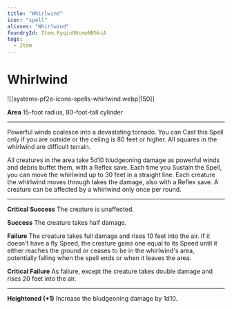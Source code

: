 ```yaml
---
title: "Whirlwind"
icon: "spell"
aliases: "Whirlwind"
foundryId: Item.RyqinOHcmwNN5kiA
tags:
  - Item
---
```


# Whirlwind
![[systems-pf2e-icons-spells-whirlwind.webp|150]]

**Area** 15-foot radius, 80-foot-tall cylinder

* * *

Powerful winds coalesce into a devastating tornado. You can Cast this Spell only if you are outside or the ceiling is 80 feet or higher. All squares in the whirlwind are difficult terrain.

All creatures in the area take 5d10 bludgeoning damage as powerful winds and debris buffet them, with a Reflex save. Each time you Sustain the Spell, you can move the whirlwind up to 30 feet in a straight line. Each creature the whirlwind moves through takes the damage, also with a Reflex save. A creature can be affected by a whirlwind only once per round.

* * *

**Critical Success** The creature is unaffected.

**Success** The creature takes half damage.

**Failure** The creature takes full damage and rises 10 feet into the air. If it doesn't have a fly Speed, the creature gains one equal to its Speed until it either reaches the ground or ceases to be in the whirlwind's area, potentially falling when the spell ends or when it leaves the area.

**Critical Failure** As failure, except the creature takes double damage and rises 20 feet into the air.

* * *

**Heightened (+1)** Increase the bludgeoning damage by 1d10.
